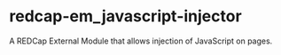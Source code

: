 # redcap-em_javascript-injector
A REDCap External Module that allows injection of JavaScript on pages.
